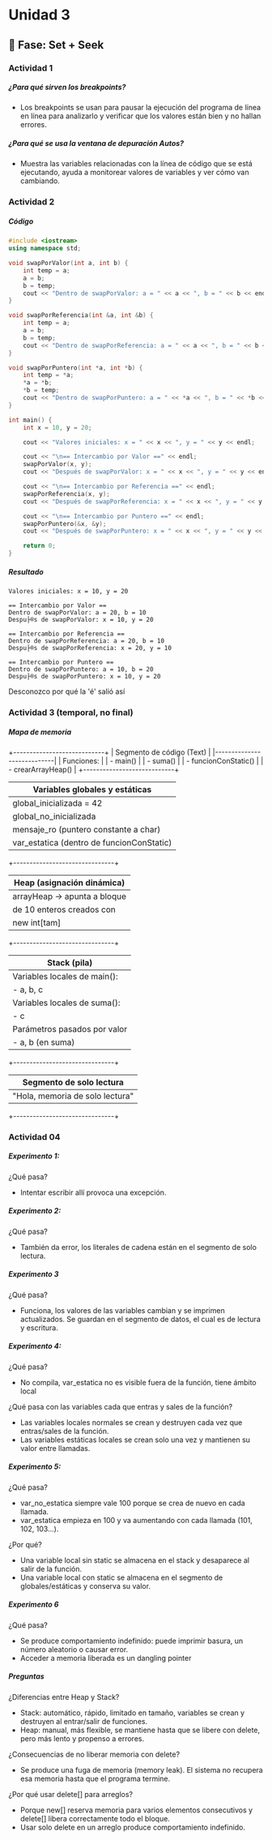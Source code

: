 # Unidad 3

## 🔎 Fase: Set + Seek

### Actividad 1
##### ¿Para qué sirven los breakpoints?
- Los breakpoints se usan para pausar la ejecución del programa de línea en línea para analizarlo y verificar que los valores están bien y no hallan errores. 
##### ¿Para qué se usa la ventana de depuración Autos?
- Muestra las variables relacionadas con la línea de código que se está ejecutando, ayuda a monitorear valores de variables y ver cómo van cambiando.

### Actividad 2
##### Código
``` c++
#include <iostream>
using namespace std;

void swapPorValor(int a, int b) {
    int temp = a;
    a = b;
    b = temp;
    cout << "Dentro de swapPorValor: a = " << a << ", b = " << b << endl;
}

void swapPorReferencia(int &a, int &b) {
    int temp = a;
    a = b;
    b = temp;
    cout << "Dentro de swapPorReferencia: a = " << a << ", b = " << b << endl;
}

void swapPorPuntero(int *a, int *b) {
    int temp = *a;
    *a = *b;
    *b = temp;
    cout << "Dentro de swapPorPuntero: a = " << *a << ", b = " << *b << endl;
}

int main() {
    int x = 10, y = 20;

    cout << "Valores iniciales: x = " << x << ", y = " << y << endl;

    cout << "\n== Intercambio por Valor ==" << endl;
    swapPorValor(x, y);
    cout << "Después de swapPorValor: x = " << x << ", y = " << y << endl;

    cout << "\n== Intercambio por Referencia ==" << endl;
    swapPorReferencia(x, y);
    cout << "Después de swapPorReferencia: x = " << x << ", y = " << y << endl;

    cout << "\n== Intercambio por Puntero ==" << endl;
    swapPorPuntero(&x, &y);
    cout << "Después de swapPorPuntero: x = " << x << ", y = " << y << endl;

    return 0;
}
```
##### Resultado
```
Valores iniciales: x = 10, y = 20

== Intercambio por Valor ==
Dentro de swapPorValor: a = 20, b = 10
Despu├®s de swapPorValor: x = 10, y = 20

== Intercambio por Referencia ==
Dentro de swapPorReferencia: a = 20, b = 10
Despu├®s de swapPorReferencia: x = 20, y = 10

== Intercambio por Puntero ==
Dentro de swapPorPuntero: a = 10, b = 20
Despu├®s de swapPorPuntero: x = 10, y = 20
```
Desconozco por qué la 'é' salió así


### Actividad 3 (temporal, no final)

##### Mapa de memoria
+----------------------------+
| Segmento de código (Text) |
|----------------------------|
| Funciones:                |
|  - main()                 |
|  - suma()                 |
|  - funcionConStatic()     |
|  - crearArrayHeap()       |
+----------------------------+

| Variables globales y estáticas |
|-------------------------------|
| global_inicializada = 42     |
| global_no_inicializada       |
| mensaje_ro (puntero constante a char) |
| var_estatica (dentro de funcionConStatic) |
+-------------------------------+

| Heap (asignación dinámica)   |
|-------------------------------|
| arrayHeap → apunta a bloque  |
| de 10 enteros creados con     |
| new int[tam]                 |
+-------------------------------+

| Stack (pila)                 |
|-------------------------------|
| Variables locales de main(): |
|  - a, b, c                   |
| Variables locales de suma(): |
|  - c                         |
| Parámetros pasados por valor |
|  - a, b (en suma)            |
+-------------------------------+

| Segmento de solo lectura     |
|-------------------------------|
| "Hola, memoria de solo lectura" |
+-------------------------------+



### Actividad 04
##### Experimento 1:

¿Qué pasa?
- Intentar escribir allí provoca una excepción.

##### Experimento 2: 

¿Qué pasa?
- También da error, los literales de cadena están en el segmento de solo lectura.

##### Experimento 3

¿Qué pasa?
- Funciona, los valores de las variables cambian y se imprimen actualizados. Se guardan en el segmento de datos, el cual es de lectura y escritura.

##### Experimento 4:

¿Qué pasa?
- No compila, var_estatica no es visible fuera de la función, tiene ámbito local

¿Qué pasa con las variables cada que entras y sales de la función?
- Las variables locales normales se crean y destruyen cada vez que entras/sales de la función.
- Las variables estáticas locales se crean solo una vez y mantienen su valor entre llamadas.

##### Experimento 5:

¿Qué pasa?
- var_no_estatica siempre vale 100 porque se crea de nuevo en cada llamada.
- var_estatica empieza en 100 y va aumentando con cada llamada (101, 102, 103...).

¿Por qué?
- Una variable local sin static se almacena en el stack y desaparece al salir de la función.
- Una variable local con static se almacena en el segmento de globales/estáticas y conserva su valor.

##### Experimento 6

¿Qué pasa?
- Se produce comportamiento indefinido: puede imprimir basura, un número aleatorio o causar error.
- Acceder a memoria liberada es un dangling pointer

##### Preguntas

¿Diferencias entre Heap y Stack?
- Stack: automático, rápido, limitado en tamaño, variables se crean y destruyen al entrar/salir de funciones.
- Heap: manual, más flexible, se mantiene hasta que se libere con delete, pero más lento y propenso a errores.

¿Consecuencias de no liberar memoria con delete?
- Se produce una fuga de memoria (memory leak). El sistema no recupera esa memoria hasta que el programa termine.

¿Por qué usar delete[] para arreglos?
- Porque new[] reserva memoria para varios elementos consecutivos y delete[] libera correctamente todo el bloque.
- Usar solo delete en un arreglo produce comportamiento indefinido.

